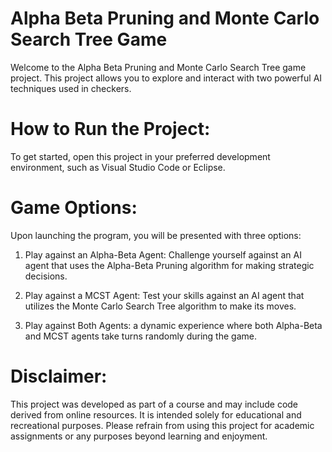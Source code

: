 # Alpha Beta Pruning and Monte Carlo Search Tree Game

Welcome to the Alpha Beta Pruning and Monte Carlo Search Tree game project. This project allows you to explore and interact with two powerful AI techniques used in checkers.

# How to Run the Project:
To get started, open this project in your preferred development environment, such as Visual Studio Code or Eclipse.

# Game Options:
Upon launching the program, you will be presented with three  options:

  1. Play against an Alpha-Beta Agent: Challenge yourself against an AI agent that uses the Alpha-Beta Pruning algorithm for making strategic decisions.

  2. Play against a MCST Agent: Test your skills against an AI agent that utilizes the Monte Carlo Search Tree algorithm to make its moves.

  3. Play against Both Agents:  a dynamic experience where both Alpha-Beta and MCST agents take turns randomly during the game.

# Disclaimer:
This project was developed as part of a course and may include code derived from online resources. It is intended solely for educational and recreational purposes. Please refrain from using this project for academic assignments or any purposes beyond learning and enjoyment.
